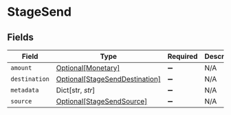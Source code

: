 # StageSend


## Fields

| Field                                                                         | Type                                                                          | Required                                                                      | Description                                                                   |
| ----------------------------------------------------------------------------- | ----------------------------------------------------------------------------- | ----------------------------------------------------------------------------- | ----------------------------------------------------------------------------- |
| `amount`                                                                      | [Optional[Monetary]](../../models/shared/monetary.md)                         | :heavy_minus_sign:                                                            | N/A                                                                           |
| `destination`                                                                 | [Optional[StageSendDestination]](../../models/shared/stagesenddestination.md) | :heavy_minus_sign:                                                            | N/A                                                                           |
| `metadata`                                                                    | Dict[str, *str*]                                                              | :heavy_minus_sign:                                                            | N/A                                                                           |
| `source`                                                                      | [Optional[StageSendSource]](../../models/shared/stagesendsource.md)           | :heavy_minus_sign:                                                            | N/A                                                                           |